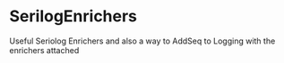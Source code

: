 # SerilogEnrichers
Useful Seriolog Enrichers and also a way to AddSeq to Logging with the enrichers attached
